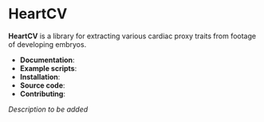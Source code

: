# HeartCV

**HeartCV** is a library for extracting various cardiac proxy traits from footage of developing embryos. 

* **Documentation**: 
* **Example scripts**: 
* **Installation**: 
* **Source code**: 
* **Contributing**:

*Description to be added*

